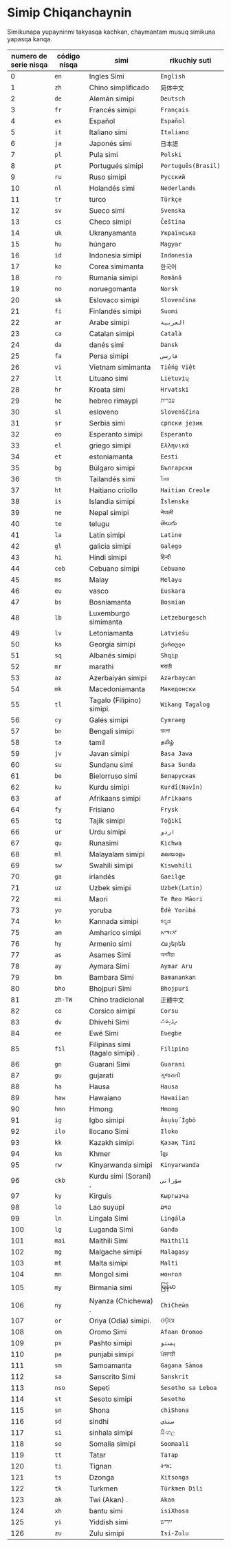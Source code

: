 # Simip Chiqanchaynin

Simikunapa yupayninmi takyasqa kachkan, chaymantam musuq simikuna yapasqa kanqa.

| numero de serie nisqa | código nisqa | simi | rikuchiy suti |
| - | - | - | - |
| 0 | `en` | Ingles Simi | `English` |
| 1 | `zh` | Chino simplificado | `简体中文` |
| 2 | `de` | Alemán simipi | `Deutsch` |
| 3 | `fr` | Francés simipi | `Français` |
| 4 | `es` | Español | `Español` |
| 5 | `it` | Italiano simi | `Italiano` |
| 6 | `ja` | Japonés simi | `日本語` |
| 7 | `pl` | Pula simi | `Polski` |
| 8 | `pt` | Portugués simipi | `Português(Brasil)` |
| 9 | `ru` | Ruso simipi | `Русский` |
| 10 | `nl` | Holandés simi | `Nederlands` |
| 11 | `tr` | turco | `Türkçe` |
| 12 | `sv` | Sueco simi | `Svenska` |
| 13 | `cs` | Checo simipi | `Čeština` |
| 14 | `uk` | Ukranyamanta | `Українська` |
| 15 | `hu` | húngaro | `Magyar` |
| 16 | `id` | Indonesia simipi | `Indonesia` |
| 17 | `ko` | Corea simimanta | `한국어` |
| 18 | `ro` | Rumania simipi | `Română` |
| 19 | `no` | noruegomanta | `Norsk` |
| 20 | `sk` | Eslovaco simipi | `Slovenčina` |
| 21 | `fi` | Finlandés simipi | `Suomi` |
| 22 | `ar` | Arabe simipi | `العربية` |
| 23 | `ca` | Catalan simipi | `Català` |
| 24 | `da` | danés simi | `Dansk` |
| 25 | `fa` | Persa simipi | `فارسی` |
| 26 | `vi` | Vietnam simimanta | `Tiếng Việt` |
| 27 | `lt` | Lituano simi | `Lietuvių` |
| 28 | `hr` | Kroata simi | `Hrvatski` |
| 29 | `he` | hebreo rimaypi | `עברית` |
| 30 | `sl` | esloveno | `Slovenščina` |
| 31 | `sr` | Serbia simi | `српски језик` |
| 32 | `eo` | Esperanto simipi | `Esperanto` |
| 33 | `el` | griego simipi | `Ελληνικά` |
| 34 | `et` | estoniamanta | `Eesti` |
| 35 | `bg` | Búlgaro simipi | `Български` |
| 36 | `th` | Tailandés simi | `ไทย` |
| 37 | `ht` | Haitiano criollo | `Haitian Creole` |
| 38 | `is` | Islandia simipi | `Íslenska` |
| 39 | `ne` | Nepal simipi | `नेपाली` |
| 40 | `te` | telugu | `తెలుగు` |
| 41 | `la` | Latin simipi | `Latine` |
| 42 | `gl` | galicia simipi | `Galego` |
| 43 | `hi` | Hindi simipi | `हिन्दी` |
| 44 | `ceb` | Cebuano simipi | `Cebuano` |
| 45 | `ms` | Malay | `Melayu` |
| 46 | `eu` | vasco | `Euskara` |
| 47 | `bs` | Bosniamanta | `Bosnian` |
| 48 | `lb` | Luxemburgo simimanta | `Letzeburgesch` |
| 49 | `lv` | Letoniamanta | `Latviešu` |
| 50 | `ka` | Georgia simipi | `ქართული` |
| 51 | `sq` | Albanés simipi | `Shqip` |
| 52 | `mr` | marathi | `मराठी` |
| 53 | `az` | Azerbaiyán simipi | `Azərbaycan` |
| 54 | `mk` | Macedoniamanta | `Македонски` |
| 55 | `tl` | Tagalo (Filipino) simipi. | `Wikang Tagalog` |
| 56 | `cy` | Galés simipi | `Cymraeg` |
| 57 | `bn` | Bengali simipi | `বাংলা` |
| 58 | `ta` | tamil | `தமிழ்` |
| 59 | `jv` | Javan simipi | `Basa Jawa` |
| 60 | `su` | Sundanu simi | `Basa Sunda` |
| 61 | `be` | Bielorruso simi | `Беларуская` |
| 62 | `ku` | Kurdu simipi | `Kurdî(Navîn)` |
| 63 | `af` | Afrikaans simipi | `Afrikaans` |
| 64 | `fy` | Frisiano | `Frysk` |
| 65 | `tg` | Tajik simipi | `Toğikī` |
| 66 | `ur` | Urdu simipi | `اردو` |
| 67 | `qu` | Runasimi | `Kichwa` |
| 68 | `ml` | Malayalam simipi | `മലയാളം` |
| 69 | `sw` | Swahili simipi | `Kiswahili` |
| 70 | `ga` | irlandés | `Gaeilge` |
| 71 | `uz` | Uzbek simipi | `Uzbek(Latin)` |
| 72 | `mi` | Maori | `Te Reo Māori` |
| 73 | `yo` | yoruba | `Èdè Yorùbá` |
| 74 | `kn` | Kannada simipi | `ಕನ್ನಡ` |
| 75 | `am` | Amharico simipi | `አማርኛ` |
| 76 | `hy` | Armenio simi | `Հայերեն` |
| 77 | `as` | Asames Simi | `অসমীয়া` |
| 78 | `ay` | Aymara Simi | `Aymar Aru` |
| 79 | `bm` | Bambara Simi | `Bamanankan` |
| 80 | `bho` | Bhojpuri Simi | `Bhojpuri` |
| 81 | `zh-TW` | Chino tradicional | `正體中文` |
| 82 | `co` | Corsico simipi | `Corsu` |
| 83 | `dv` | Dhivehi Simi | `ދިވެހިބަސް` |
| 84 | `ee` | Ewé Simi | `Eʋegbe` |
| 85 | `fil` | Filipinas simi (tagalo simipi) . | `Filipino` |
| 86 | `gn` | Guarani Simi | `Guarani` |
| 87 | `gu` | gujarati | `ગુજરાતી` |
| 88 | `ha` | Hausa | `Hausa` |
| 89 | `haw` | Hawaiano | `Hawaiian` |
| 90 | `hmn` | Hmong | `Hmong` |
| 91 | `ig` | Igbo simipi | `Ásụ̀sụ́ Ìgbò` |
| 92 | `ilo` | Ilocano Simi | `Iloko` |
| 93 | `kk` | Kazakh simipi | `Қазақ Тілі` |
| 94 | `km` | Khmer | `ខ្មែរ` |
| 95 | `rw` | Kinyarwanda simipi | `Kinyarwanda` |
| 96 | `ckb` | Kurdu simi (Sorani) . | `سۆرانی` |
| 97 | `ky` | Kirguis | `Кыргызча` |
| 98 | `lo` | Lao suyupi | `ລາວ` |
| 99 | `ln` | Lingala Simi | `Lingála` |
| 100 | `lg` | Luganda Simi | `Ganda` |
| 101 | `mai` | Maithili Simi | `Maithili` |
| 102 | `mg` | Malgache simipi | `Malagasy` |
| 103 | `mt` | Malta simipi | `Malti` |
| 104 | `mn` | Mongol simi | `монгол` |
| 105 | `my` | Birmania simi | `မြန်မာ` |
| 106 | `ny` | Nyanza (Chichewa) . | `ChiCheŵa` |
| 107 | `or` | Oriya (Odia) simipi. | `ଓଡ଼ିଆ` |
| 108 | `om` | Oromo Simi | `Afaan Oromoo` |
| 109 | `ps` | Pashto simipi | `پښتو` |
| 110 | `pa` | punjabi simipi | `ਪੰਜਾਬੀ` |
| 111 | `sm` | Samoamanta | `Gagana Sāmoa` |
| 112 | `sa` | Sanscrito Simi | `Sanskrit` |
| 113 | `nso` | Sepeti | `Sesotho sa Leboa` |
| 114 | `st` | Sesoto simipi | `Sesotho` |
| 115 | `sn` | Shona | `chiShona` |
| 116 | `sd` | sindhi | `سنڌي` |
| 117 | `si` | sinhala simipi | `සිංහල` |
| 118 | `so` | Somalia simipi | `Soomaali` |
| 119 | `tt` | Tatar | `Татар` |
| 120 | `ti` | Tignan | `ትግር` |
| 121 | `ts` | Dzonga | `Xitsonga` |
| 122 | `tk` | Turkmen | `Türkmen Dili` |
| 123 | `ak` | Twi (Akan) . | `Akan` |
| 124 | `xh` | bantu simi | `isiXhosa` |
| 125 | `yi` | Yiddish simi | `ייִדיש` |
| 126 | `zu` | Zulu simipi | `Isi-Zulu` |